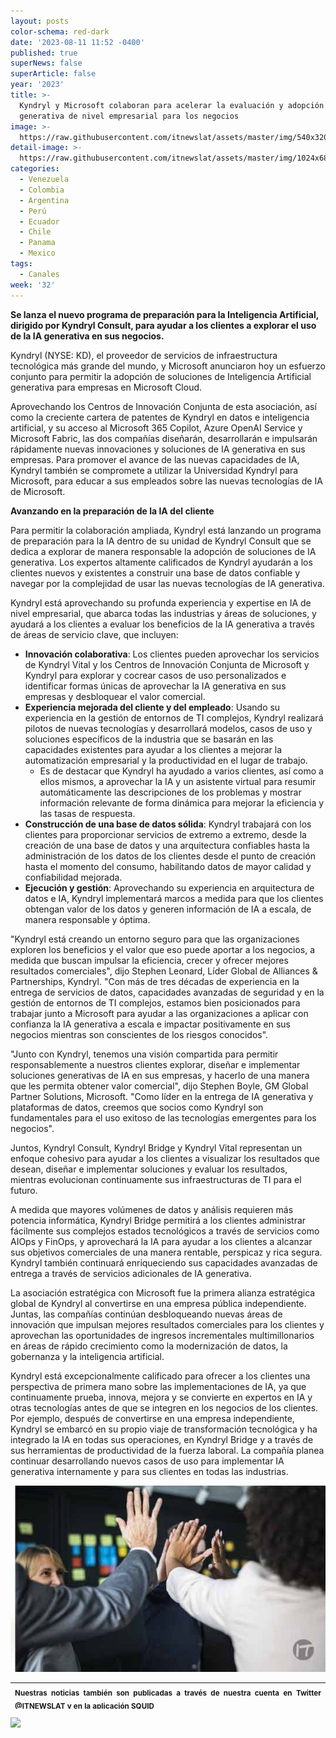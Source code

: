 ```yaml
---
layout: posts
color-schema: red-dark
date: '2023-08-11 11:52 -0400'
published: true
superNews: false
superArticle: false
year: '2023'
title: >-
  Kyndryl y Microsoft colaboran para acelerar la evaluación y adopción de IA
  generativa de nivel empresarial para los negocios
image: >-
  https://raw.githubusercontent.com/itnewslat/assets/master/img/540x320/apoyo-p.jpg
detail-image: >-
  https://raw.githubusercontent.com/itnewslat/assets/master/img/1024x680/Apoyo-g.jpg
categories:
  - Venezuela
  - Colombia
  - Argentina
  - Perú
  - Ecuador
  - Chile
  - Panama
  - Mexico
tags:
  - Canales
week: '32'
---
```

**Se lanza el nuevo programa de preparación para la Inteligencia Artificial, dirigido por Kyndryl Consult, para ayudar a los clientes a explorar el uso de la IA generativa en sus negocios.**

Kyndryl (NYSE: KD), el proveedor de servicios de infraestructura tecnológica más grande del mundo, y Microsoft anunciaron hoy un esfuerzo conjunto para permitir la adopción de soluciones de Inteligencia Artificial generativa para empresas en Microsoft Cloud. 

Aprovechando los Centros de Innovación Conjunta de esta asociación, así como la creciente cartera de patentes de Kyndryl en datos e inteligencia artificial, y su acceso al Microsoft 365 Copilot, Azure OpenAI Service y Microsoft Fabric, las dos compañías diseñarán, desarrollarán e impulsarán rápidamente nuevas innovaciones y soluciones de IA generativa en sus empresas. Para promover el avance de las nuevas capacidades de IA, Kyndryl también se compromete a utilizar la Universidad Kyndryl para Microsoft, para educar a sus empleados sobre las nuevas tecnologías de IA de Microsoft.

**Avanzando en la preparación de la IA del cliente**

Para permitir la colaboración ampliada, Kyndryl está lanzando un programa de preparación para la IA dentro de su unidad de Kyndryl Consult que se dedica a explorar de manera responsable la adopción de soluciones de IA generativa. Los expertos altamente calificados de Kyndryl ayudarán a los clientes nuevos y existentes a construir una base de datos confiable y navegar por la complejidad de usar las nuevas tecnologías de IA generativa. 

Kyndryl está aprovechando su profunda experiencia y expertise en IA de nivel empresarial, que abarca todas las industrias y áreas de soluciones, y ayudará a los clientes a evaluar los beneficios de la IA generativa a través de áreas de servicio clave, que incluyen:

- **Innovación colaborativa**: Los clientes pueden aprovechar los servicios de Kyndryl Vital y los Centros de Innovación Conjunta de Microsoft y Kyndryl para explorar y cocrear casos de uso personalizados e identificar formas únicas de aprovechar la IA generativa en sus empresas y desbloquear el valor comercial.
- **Experiencia mejorada del cliente y del empleado**: Usando su experiencia en la gestión de entornos de TI complejos, Kyndryl realizará pilotos de nuevas tecnologías y desarrollará modelos, casos de uso y soluciones específicos de la industria que se basarán en las capacidades existentes para ayudar a los clientes a mejorar la automatización empresarial y la productividad en el lugar de trabajo.
  - Es de destacar que Kyndryl ha ayudado a varios clientes, así como a ellos mismos, a aprovechar la IA y un asistente virtual para resumir automáticamente las descripciones de los problemas y mostrar información relevante de forma dinámica para mejorar la eficiencia y las tasas de respuesta. 
- **Construcción de una base de datos sólida**: Kyndryl trabajará con los clientes para proporcionar servicios de extremo a extremo, desde la creación de una base de datos y una arquitectura confiables hasta la administración de los datos de los clientes desde el punto de creación hasta el momento del consumo, habilitando datos de mayor calidad y confiabilidad mejorada. 
- **Ejecución y gestión**: Aprovechando su experiencia en arquitectura de datos e IA, Kyndryl implementará marcos a medida para que los clientes obtengan valor de los datos y generen información de IA a escala, de manera responsable y óptima.

"Kyndryl está creando un entorno seguro para que las organizaciones exploren los beneficios y el valor que eso puede aportar a los negocios, a medida que buscan impulsar la eficiencia, crecer y ofrecer mejores resultados comerciales", dijo Stephen Leonard, Líder Global de Alliances & Partnerships, Kyndryl. "Con más de tres décadas de experiencia en la entrega de servicios de datos, capacidades avanzadas de seguridad y en la gestión de entornos de TI complejos, estamos bien posicionados para trabajar junto a Microsoft para ayudar a las organizaciones a aplicar con confianza la IA generativa a escala e impactar positivamente en sus negocios mientras son conscientes de los riesgos conocidos".

"Junto con Kyndryl, tenemos una visión compartida para permitir responsablemente a nuestros clientes explorar, diseñar e implementar soluciones generativas de IA en sus empresas, y hacerlo de una manera que les permita obtener valor comercial", dijo Stephen Boyle, GM Global Partner Solutions, Microsoft. "Como líder en la entrega de IA generativa y plataformas de datos, creemos que socios como Kyndryl son fundamentales para el uso exitoso de las tecnologías emergentes para los negocios".

Juntos, Kyndryl Consult, Kyndryl Bridge y Kyndryl Vital representan un enfoque cohesivo para ayudar a los clientes a visualizar los resultados que desean, diseñar e implementar soluciones y evaluar los resultados, mientras evolucionan continuamente sus infraestructuras de TI para el futuro.

A medida que mayores volúmenes de datos y análisis requieren más potencia informática, Kyndryl Bridge permitirá a los clientes administrar fácilmente sus complejos estados tecnológicos a través de servicios como AIOps y FinOps, y aprovechará la IA para ayudar a los clientes a alcanzar sus objetivos comerciales de una manera rentable, perspicaz y rica segura. Kyndryl también continuará enriqueciendo sus capacidades avanzadas de entrega a través de servicios adicionales de IA generativa. 

La asociación estratégica con Microsoft fue la primera alianza estratégica global de Kyndryl al convertirse en una empresa pública independiente. Juntas, las compañías continúan desbloqueando nuevas áreas de innovación que impulsan mejores resultados comerciales para los clientes y aprovechan las oportunidades de ingresos incrementales multimillonarios en áreas de rápido crecimiento como la modernización de datos, la gobernanza y la inteligencia artificial.

Kyndryl está excepcionalmente calificado para ofrecer a los clientes una perspectiva de primera mano sobre las implementaciones de IA, ya que continuamente prueba, innova, mejora y se convierte en expertos en IA y otras tecnologías antes de que se integren en los negocios de los clientes. Por ejemplo, después de convertirse en una empresa independiente, Kyndryl se embarcó en su propio viaje de transformación tecnológica y ha integrado la IA en todas sus operaciones, en Kyndryl Bridge y a través de sus herramientas de productividad de la fuerza laboral. La compañía planea continuar desarrollando nuevos casos de uso para implementar IA generativa internamente y para sus clientes en todas las industrias. 

![](https://raw.githubusercontent.com/itnewslat/assets/master/img/540x320/apoyo-p.jpg)

<table style="height: 42px;" width="569">
<tbody>
<tr>
<td style="text-align: justify;"><sub><strong>Nuestras noticias también son publicadas a través de nuestra cuenta en Twitter <a href="https://twitter.com/itnewslat?lang=es">@ITNEWSLAT</a> y en la aplicación <a href="https://squidapp.co/en/">SQUID</a></strong></sub></td>
</tr>
</tbody>
</table>

<img src="https://tracker.metricool.com/c3po.jpg?hash=56f88a41e39ab42c063cc51676587a04"/>

